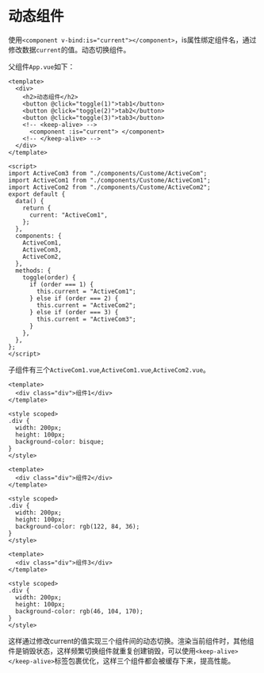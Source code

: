 # 动态组件

使用`<component v-bind:is="current"></component>`，is属性绑定组件名，通过修改数据`current`的值。动态切换组件。

父组件`App.vue`如下：

```vue
<template>
  <div>
    <h2>动态组件</h2>
    <button @click="toggle(1)">tab1</button>
    <button @click="toggle(2)">tab2</button>
    <button @click="toggle(3)">tab3</button>
    <!-- <keep-alive> -->
      <component :is="current"> </component>
    <!-- </keep-alive> -->
  </div>
</template>

<script>
import ActiveCom3 from "./components/Custome/ActiveCom";
import ActiveCom1 from "./components/Custome/ActiveCom1";
import ActiveCom2 from "./components/Custome/ActiveCom2";
export default {
  data() {
    return {
      current: "ActiveCom1",
    };
  },
  components: {
    ActiveCom1,
    ActiveCom3,
    ActiveCom2,
  },
  methods: {
    toggle(order) {
      if (order === 1) {
        this.current = "ActiveCom1";
      } else if (order === 2) {
        this.current = "ActiveCom2";
      } else if (order === 3) {
        this.current = "ActiveCom3";
      }
    },
  },
};
</script>
```

子组件有三个`ActiveCom1.vue`,`ActiveCom1.vue`,`ActiveCom2.vue`。

```vue
<template>
  <div class="div">组件1</div>
</template>

<style scoped>
.div {
  width: 200px;
  height: 100px;
  background-color: bisque;
}
</style>
```

```vue
<template>
  <div class="div">组件2</div>
</template>

<style scoped>
.div {
  width: 200px;
  height: 100px;
  background-color: rgb(122, 84, 36);
}
</style>
```

```vue
<template>
  <div class="div">组件3</div>
</template>

<style scoped>
.div {
  width: 200px;
  height: 100px;
  background-color: rgb(46, 104, 170);
}
</style>
```

这样通过修改current的值实现三个组件间的动态切换。渲染当前组件时，其他组件是销毁状态，这样频繁切换组件就重复创建销毁，可以使用`<keep-alive></keep-alive>`标签包裹优化，这样三个组件都会被缓存下来，提高性能。